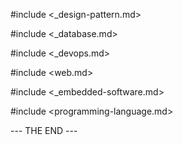 #include <_design-pattern.md>

#include <_database.md>

#include <_devops.md>

#include <web.md>

#include <_embedded-software.md>

#include <programming-language.md>

--- THE END ---
